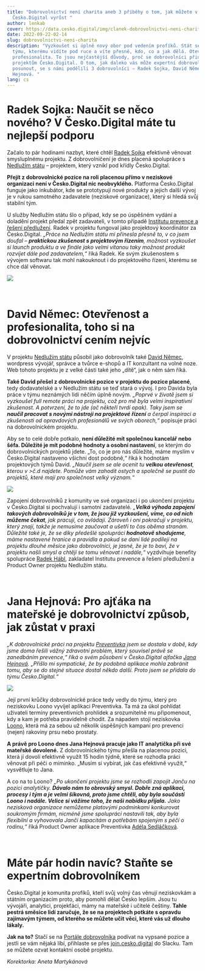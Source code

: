 ```yaml
---
title: "Dobrovolnictví není charita aneb 3 příběhy o tom, jak můžete v
  Česko.Digital vyrůst "
author: lenkab
cover: https://data.cesko.digital/img/clanek-dobrovolnictvi-neni-charita/dobrovolnictvi-neni-charita.png
date: 2022-09-22-02-14
slug: dobrovolnictvi-neni-charita
description: "Vyzkoušet si úplně nový obor pod vedením profíků. Stát se součástí
  týmu, kterému vidíte pod ruce a víte přesně, kdo, co a jak dělá. Otevřenost a
  profesionalita. To jsou nejčastější důvody, proč se dobrovolníci přidávají k
  projektům Česko.Digital. O tom, jak daleko vás může expertní dobrovolnictví
  posunout, se s námi podělili 3 dobrovolníci – Radek Sojka, David Němec a Jana
  Hejnová. "
lang: cs
---
```

# Radek Sojka: Naučit se něco nového? V Česko.Digital máte tu nejlepší podporu

Začalo to pár hodinami nazbyt, které chtěl [Radek Sojka](https://www.linkedin.com/in/radek-sojka/) efektivně věnovat smysluplnému projektu. Z dobrovolničení je dnes placená spolupráce s [Nedlužím státu](https://www.nedluzimstatu.cz/) –⁠ projektem, který vznikl pod křídly Česko.Digital.

**Přejít z dobrovolnické pozice na roli placenou přímo v neziskové organizaci není v Česko.Digital nic neobvyklého.** Platforma Česko.Digital funguje jako inkubátor, kde se prototypují nové produkty a jejich další vývoj je v rukou samotného zadavatele (neziskové organizace), který si hledá svůj stabilní tým.

U služby Nedlužím státu šlo o případ, kdy se po úspěšném vydání a doladění projekt předal zpět zadavateli, v tomto případě [Institutu prevence a řešení předlužení](https://www.institut-predluzeni.cz/). Radek v projektu fungoval jako projektový koordinátor za Česko.Digital. *„Práce na Nedlužím státu mi přinesla přesně to, v co jsem doufal – **praktickou zkušenost s projektovým řízením**, možnost vyzkoušet si launch produktu a ve finále jako velmi vítanou taky možnost produkt rozvíjet dále pod zadavatelem,“* říká Radek. Ke svým zkušenostem s vývojem softwaru tak mohl nakouknout i do projektového řízení, kterému se chce dál věnovat.

![](https://data.cesko.digital/img/clanek-dobrovolnictvi-neni-charita/nedluzim-statu-meet.png)

<br>

# David Němec: Otevřenost a profesionalita, toho si na dobrovolnictví cením nejvíc 

V projektu [Nedlužím státu](https://www.nedluzimstatu.cz/) působil jako dobrovolník také [David Němec](https://www.linkedin.com/in/david-nemec/), wordpress vývojář, správce a tvůrce e-shopů a IT konzultant na volné noze. Web tohoto projektu je z velké části také jeho „dítě“, jak o něm sám říká.

**Také David přešel z dobrovolnické pozice v projektu do pozice placené**, tedy dodavatelské a v Nedlužím státu se teď stará o vývoj. I pro Davida byla práce v týmu neznámých lidí něčím úplně novým. *„Poprvé v životě jsem si vyzkoušel full remote práci na projektu, což pro mě byla velmi inspirativní zkušenost. A potvrzení, že to jde (ač někteří tvrdí opak). Taky jsem se **naučil pracovat s novými nástroji na projektové řízení** a čerpal inspiraci a zkušenosti od opravdových profesionálů ve svých oborech,“* popisuje práci na dobrovolnickém projektu.

Aby se to celé dobře potkalo, **není důležité mít společnou kancelář nebo šéfa. Důležité je mít podobné hodnoty a osobní nastavení**, se kterým do dobrovolnických projektů jdete. „To, co je pro nás důležité, máme myslím v Česko.Digital nastaveno všichni dost podobně,“ říká k hodnotám projektových týmů David. *„Naučil jsem se ale ocenit tu **velkou otevřenost**, kterou v >č.d najdete. Pomůže vám zahodit ostych a společně se pustit do projektů, které mají pro společnost velký význam.“*

![](https://data.cesko.digital/img/clanek-dobrovolnictvi-neni-charita/online-meeting.png)

Zapojení dobrovolníků z komunity ve své organizaci i po ukončení projektu v Česko.Digital si pochvalují i samotní zadavatelé. *„**Velká výhoda zapojení takových dobrovolníků je v tom, že jsou již vyzkoušení, víme, co od nich můžeme čekat**, jak pracují, co ovládají. Zároveň i oni pokračují v projektu, který znají, takže je nemusíme zaučovat a ušetří to čas oběma stranám. Důležité také je, že se díky předešlé spolupráci **hodnotově shodujeme**, máme nastavené hranice a pravidla a pokud se daní lidé podílejí na projektu dlouhé měsíce jako dobrovolníci, je jasné, že je to baví, že v projektu našli smysl a chtějí se tomu věnovat i nadále,“* vyzdvihuje benefity spolupráce [Radek Hábl](https://www.linkedin.com/in/radekhabl/), zakladatel Institutu prevence a řešení předlužení a Product Owner projektu Nedlužím státu.

<br>

# Jana Hejnová: Pro ajťáka na mateřské je dobrovolnictví způsob, jak zůstat v praxi

*„K dobrovolnické práci na projektu [Preventivka](https://www.loono.cz/mobilni-aplikace) jsem se dostala v době, kdy jsme doma řešili vážný zdravotní problém, který souvisel právě se zanedbáním prevence,“ říká o svém působení v Česko.Digital ajťačka [Jana Hejnová](https://www.linkedin.com/in/jana-hejnov%C3%A1-62401050/). „Přišlo mi sympatické, že by podobná aplikace mohla zabránit tomu, aby se do stejné situace dostal někdo další. Proto jsem se přidala do týmu Česko.Digital.“*

![](https://data.cesko.digital/img/clanek-dobrovolnictvi-neni-charita/tymove-setkani.png)

Její první krůčky dobrovolnické práce tedy vedly do týmu, který pro neziskovku Loono vyvíjel aplikaci Preventivka. Ta má za úkol pohlídat uživateli termíny preventivních prohlídek a srozumitelně mu připomenout, kdy a kam je potřeba pravidelně chodit. Za nápadem stojí neziskovka [Loono](http://loono.cz/), která má za sebou už několik úspěšných kampaní pro prevenci (nejen) rakoviny prsu nebo prostaty. 

**A právě pro Loono dnes Jana Hejnová pracuje jako IT analytička při své mateřské dovolené.** Z dobrovolnického týmu přešla na placenou pozici, která jí dovolí efektivně využít 15 hodin týdně, které se rozhodla práci věnovat při péči o miminko. „Musím si vybírat, jak čas efektivně využít,“ vysvětluje to Jana.

A co na to Loono? *„Po ukončení projektu jsme se rozhodli zapojit Janču na pozici analytičky. **Dávalo nám to obrovský smysl. Dobře zná aplikaci, procesy i tým a je velmi šikovná, proto jsme chtěli, aby byla součástí Loono i nadále. Velice si vážíme toho, že naši nabídku přijala.** Jako nezisková organizace nemůžeme platovými podmínkami konkurovat soukromým firmám, nicméně jsme spolupráci nastavili tak, aby byla flexibilní a vyhovovala Janči kapacitám a potřebám spojeným s péčí o rodinu,“* říká Product Owner aplikace Preventivka [Adéla Sedláčková](https://www.linkedin.com/in/adela-sedlackova/). 

<br>

# Máte pár hodin navíc? Staňte se expertním dobrovolníkem

Česko.Digital je komunita profíků, kteří svůj volný čas věnují neziskovkám a státním organizacím proto, aby pomohli dělat Česko lepším. Jsou tu vývojáři, analytici, projekťáci, mámy na mateřské i učitelé češtiny. **Tahle pestrá směsice lidí zaručuje, že se na projektech potkáte s opravdu zajímavým týmem, od kterého se můžete učit věci, které vás už dlouho lákaly.**

**Jak na to?** Stačí se na [Portále dobrovolníka](https://cesko.digital/dashboard) podívat na vypsané pozice a jestli se vám nějaká líbí, přihlaste se přes [join.cesko.digital](http://join.cesko.digital/) do Slacku. Tam se můžete ozvat kontaktní osobě projektu.

*Korektorka: Aneta Martykánová*